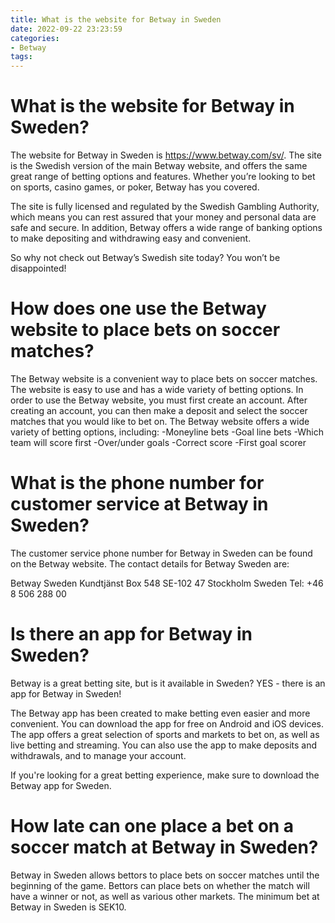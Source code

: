 ```yaml
---
title: What is the website for Betway in Sweden
date: 2022-09-22 23:23:59
categories:
- Betway
tags:
---
```



#  What is the website for Betway in Sweden?

The website for Betway in Sweden is https://www.betway.com/sv/. The site is the Swedish version of the main Betway website, and offers the same great range of betting options and features. Whether you’re looking to bet on sports, casino games, or poker, Betway has you covered.

The site is fully licensed and regulated by the Swedish Gambling Authority, which means you can rest assured that your money and personal data are safe and secure. In addition, Betway offers a wide range of banking options to make depositing and withdrawing easy and convenient.

So why not check out Betway’s Swedish site today? You won’t be disappointed!

#  How does one use the Betway website to place bets on soccer matches?

The Betway website is a convenient way to place bets on soccer matches. The website is easy to use and has a wide variety of betting options. In order to use the Betway website, you must first create an account. After creating an account, you can then make a deposit and select the soccer matches that you would like to bet on. The Betway website offers a wide variety of betting options, including:
-Moneyline bets
-Goal line bets
-Which team will score first
-Over/under goals
-Correct score
-First goal scorer

#  What is the phone number for customer service at Betway in Sweden?

The customer service phone number for Betway in Sweden can be found on the Betway website. The contact details for Betway Sweden are:

Betway Sweden Kundtjänst
Box 548
SE-102 47 Stockholm
Sweden
Tel: +46 8 506 288 00

#  Is there an app for Betway in Sweden?

Betway is a great betting site, but is it available in Sweden? YES - there is an app for Betway in Sweden!

The Betway app has been created to make betting even easier and more convenient. You can download the app for free on Android and iOS devices. The app offers a great selection of sports and markets to bet on, as well as live betting and streaming. You can also use the app to make deposits and withdrawals, and to manage your account.

If you're looking for a great betting experience, make sure to download the Betway app for Sweden.

#  How late can one place a bet on a soccer match at Betway in Sweden?

Betway in Sweden allows bettors to place bets on soccer matches until the beginning of the game. Bettors can place bets on whether the match will have a winner or not, as well as various other markets. The minimum bet at Betway in Sweden is SEK10.